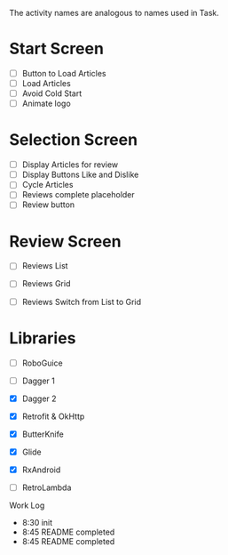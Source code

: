 
The activity names are analogous to names used in Task.

# Start Screen

- [ ] Button to Load Articles
- [ ] Load Articles
- [ ] Avoid Cold Start
- [ ] Animate logo

# Selection Screen

- [ ] Display Articles for review
- [ ] Display Buttons Like and Dislike
- [ ] Cycle Articles
- [ ] Reviews complete placeholder
- [ ] Review button

# Review Screen

- [ ] Reviews List
- [ ] Reviews Grid
- [ ] Reviews Switch from List to Grid


# Libraries
- [ ] RoboGuice
- [ ] Dagger 1
- [X] Dagger 2
- [X] Retrofit & OkHttp
- [X] ButterKnife
- [X] Glide
- [X] RxAndroid
- [ ] RetroLambda



Work Log

- 8:30 init
- 8:45 README completed
- 8:45 README completed
